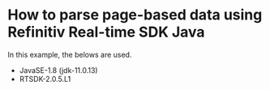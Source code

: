 # How to parse page-based data using Refinitiv Real-time SDK Java
In this example, the belows are used.
- JavaSE-1.8 (jdk-11.0.13)
- RTSDK-2.0.5.L1

